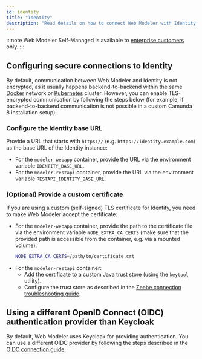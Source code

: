 ```yaml
---
id: identity
title: "Identity"
description: "Read details on how to connect Web Modeler with Identity securely."
---
```


:::note
Web Modeler Self-Managed is available to [enterprise customers](/reference/licenses.md#web-modeler) only.
:::

## Configuring secure connections to Identity

By default, communication between Web Modeler and Identity is not encrypted, as it usually happens backend-to-backend within the same [Docker](/self-managed/installation/deploy/other/docker.md) network or [Kubernetes](/self-managed/installation/install.md) cluster.
However, you can enable TLS-encrypted communication by following the steps below (for example, if backend-to-backend communication is not possible in a custom Camunda 8 installation setup).

### Configure the Identity base URL

Provide a URL that starts with `https://` (e.g. `https://identity.example.com`) as the base URL of the Identity instance:

- For the `modeler-webapp` container, provide the URL via the environment variable `IDENTITY_BASE_URL`.
- For the `modeler-restapi` container, provide the URL via the environment variable `RESTAPI_IDENTITY_BASE_URL`.

### (Optional) Provide a custom certificate

If you are using a custom (self-signed) TLS certificate for Identity, you need to make Web Modeler accept the certificate:

- For the `modeler-webapp` container, provide the path to the certificate file via the environment variable `NODE_EXTRA_CA_CERTS` (make sure that the provided path is accessible from the container, e.g. via a mounted volume):
  ```sh
  NODE_EXTRA_CA_CERTS=/path/to/certificate.crt
  ```
- For the `modeler-restapi` container:
  - Add the certificate to a custom Java trust store (using the [`keytool`](https://docs.oracle.com/en/java/javase/21/docs/specs/man/keytool.html) utility).
  - Configure the trust store as described in the [Zeebe connection troubleshooting guide](../troubleshooting/troubleshoot-zeebe-connection.md#provide-the-certificate-to-the-jvm-trust-store).

## Using a different OpenID Connect (OIDC) authentication provider than Keycloak

By default, Web Modeler uses Keycloak for providing authentication.
You can use a different OIDC provider by following the steps described in the [OIDC connection guide](/self-managed/installation/guides/connect-to-an-oidc-provider.md).
